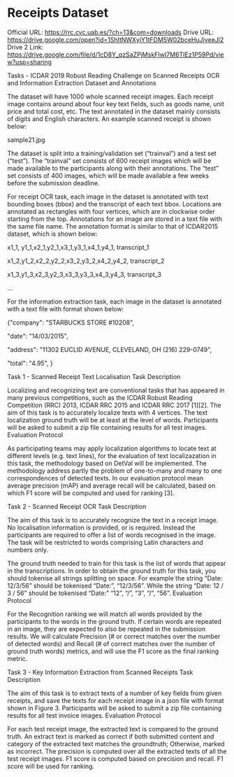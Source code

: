 # Receipts Dataset

Official URL: https://rrc.cvc.uab.es/?ch=13&com=downloads
Drive URL: https://drive.google.com/open?id=1ShItNWXyiY1tFDM5W02bceHuJjyeeJl2
Drive 2 Link: https://drive.google.com/file/d/1cD8Y_qzSaZPjMskFIwI7M6TIEz1P59Pd/view?usp=sharing


Tasks - ICDAR 2019 Robust Reading Challenge on Scanned Receipts OCR and Information Extraction
Dataset and Annotations

The dataset will have 1000 whole scanned receipt images. Each receipt image contains around about four key text fields, such as goods name, unit price and total cost, etc. The text annotated in the dataset mainly consists of digits and English characters. An example scanned receipt is shown below:

sample21.jpg

 

The dataset is split into a training/validation set (“trainval”) and a test set (“test”). The “trainval” set consists of 600 receipt images which will be made available to the participants along with their annotations. The “test” set consists of 400 images, which will be made available a few weeks before the submission deadline.

For receipt OCR task, each image in the dataset is annotated with text bounding boxes (bbox) and the transcript of each text bbox. Locations are annotated as rectangles with four vertices, which are in clockwise order starting from the top. Annotations for an image are stored in a text file with the same file name. The annotation format is similar to that of ICDAR2015 dataset, which is shown below:

x1_1, y1_1,x2_1,y2_1,x3_1,y3_1,x4_1,y4_1, transcript_1

x1_2,y1_2,x2_2,y2_2,x3_2,y3_2,x4_2,y4_2, transcript_2

x1_3,y1_3,x2_3,y2_3,x3_3,y3_3,x4_3,y4_3, transcript_3

…

For the information extraction task, each image in the dataset is annotated with a text file with format shown below:

{"company": "STARBUCKS STORE #10208",

"date": "14/03/2015",

"address": "11302 EUCLID AVENUE, CLEVELAND, OH (216) 229-0749",

"total": "4.95",
}

 
Task 1 - Scanned Receipt Text Localisation
Task Description

Localizing and recognizing text are conventional tasks that has appeared in many previous competitions, such as the ICDAR Robust Reading Competition (RRC) 2013, ICDAR RRC 2015 and ICDAR RRC 2017 [1][2]. The aim of this task is to accurately localize texts with 4 vertices. The text localization ground truth will be at least at the level of words. Participants will be asked to submit a zip file containing results for all test images.
Evaluation Protocol

As participating teams may apply localization algorithms to locate text at different levels (e.g. text lines), for the evaluation of text localizazation in this task, the methodology based on DetVal will be implemented. The methodology address partly the problem of one-to-many and many to one correspondences of detected texts. In our evaluation protocol mean average precision (mAP) and average recall will be calculated, based on which F1 score will be computed and used for ranking [3].

 
Task 2 - Scanned Receipt OCR
Task Description

The aim of this task is to accurately recognize the text in a receipt image. No localisation information is provided, or is required. Instead the participants are required to offer a list of words recognised in the image. The task will be restricted to words comprising Latin characters and numbers only.

The ground truth needed to train for this task is the list of words that appear in the transcriptions. In order to obtain the ground truth for this task, you should tokenise all strings splitting on space. For example the string “Date: 12/3/56” should be tokenised “Date:”, “12/3/56”. While the string “Date: 12 / 3 / 56” should be tokenised “Date:” “12”, “/”, “3”, “/”, “56”.
Evaluation Protocol

For the Recognition ranking we will match all words provided by the participants to the words in the ground truth. If certain words are repeated in an image, they are expected to also be repeated in the submission results. We will calculate Precision (# or correct matches over the number of detected words) and Recall (# of correct matches over the number of ground truth words) metrics, and will use the F1 score as the final ranking metric.

 
Task 3 - Key Information Extraction from Scanned Receipts
Task Description

The aim of this task is to extract texts of a number of key fields from given receipts, and save the texts for each receipt image in a json file with format shown in Figure 3. Participants will be asked to submit a zip file containing results for all test invoice images.
Evaluation Protocol

For each test receipt image, the extracted text is compared to the ground truth. An extract text is marked as correct if both submitted content and category of the extracted text matches the groundtruth; Otherwise, marked as incorrect. The precision is computed over all the extracted texts of all the test receipt images. F1 score is computed based on precision and recall. F1 score will be used for ranking. 

